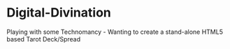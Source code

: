 # Digital-Divination
Playing with some Technomancy - Wanting to create a stand-alone HTML5 based Tarot Deck/Spread
